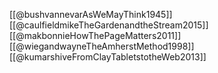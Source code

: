 [[@bushvannevarAsWeMayThink1945]] 
[[@caulfieldmikeTheGardenandtheStream2015]] 
[[@makbonnieHowThePageMatters2011]]
[[@wiegandwayneTheAmherstMethod1998]] 
[[@kumarshiveFromClayTabletstotheWeb2013]] 